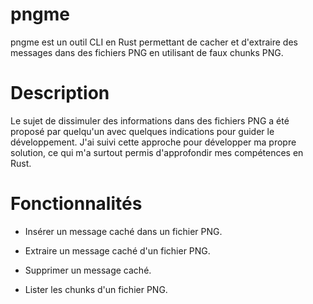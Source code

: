 # pngme

pngme est un outil CLI en Rust permettant de cacher et d'extraire des messages dans des fichiers PNG en utilisant de faux chunks PNG.

# Description

Le sujet de dissimuler des informations dans des fichiers PNG a été proposé par quelqu'un avec quelques indications pour guider le développement. J'ai suivi cette approche pour développer ma propre solution, ce qui m'a surtout permis d'approfondir mes compétences en Rust.

# Fonctionnalités

- Insérer un message caché dans un fichier PNG.

- Extraire un message caché d'un fichier PNG.

- Supprimer un message caché.

- Lister les chunks d'un fichier PNG.
